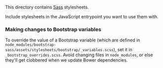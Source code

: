 This directory contains [Sass](http://sass-lang.com/) stylesheets.

Include stylesheets in the JavaScript entrypoint you want to use them with.

### Making changes to Bootstrap variables

To override the value of a Bootstrap variable (which are defined in
`node_modules/bootstrap-sass/assets/stylesheets/bootstrap/_variables.scss`),
set it in `_bootstrap_overrides.scss`. Avoid changing files in
`node_modules`, or else they'll get clobbered when we update Bower
dependencies.
